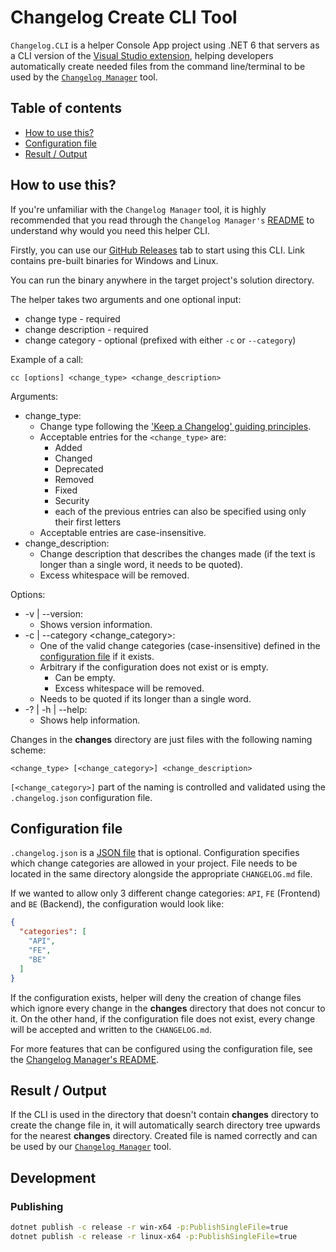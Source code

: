 # Changelog Create CLI Tool

`Changelog.CLI` is a helper Console App project using .NET 6 that servers as a CLI version of the [Visual Studio extension](../Enterwell.CI.Changelog.VSIX), helping developers automatically create needed files from the command line/terminal to be used by the [`Changelog Manager`](../Enterwell.CI.Changelog) tool.

## Table of contents

+ [How to use this?](#how-to-use-this)
+ [Configuration file](#configuration-file)
+ [Result / Output](#result--output)

## How to use this?
If you're unfamiliar with the `Changelog Manager` tool, it is highly recommended that you read through the `Changelog Manager's` [README](../Enterwell.CI.Changelog/README.md) to understand why would you need this helper CLI.

Firstly, you can use our [GitHub Releases](https://github.com/Enterwell/ChangelogManager/releases/) tab to start using this CLI. Link contains pre-built binaries for Windows and Linux.

You can run the binary anywhere in the target project's solution directory.

The helper takes two arguments and one optional input:
+ change type - required
+ change description - required
+ change category - optional (prefixed with either `-c` or `--category`)

Example of a call:

```
cc [options] <change_type> <change_description>
```

Arguments:
+ change_type: 
   + Change type following the ['Keep a Changelog' guiding principles](https://keepachangelog.com/en/1.0.0/#how).
   + Acceptable entries for the `<change_type>` are:
      + Added
      + Changed
      + Deprecated
      + Removed
      + Fixed
      + Security
      + each of the previous entries can also be specified using only their first letters
   + Acceptable entries are case-insensitive.
+ change_description:
   + Change description that describes the changes made (if the text is longer than a single word, it needs to be quoted).
   + Excess whitespace will be removed.

Options:
+ -v | --version:
   + Shows version information.
+ -c | --category <change_category>:
   + One of the valid change categories (case-insensitive) defined in the [configuration file](#configuration-file) if it exists.
   + Arbitrary if the configuration does not exist or is empty.
      + Can be empty.
      + Excess whitespace will be removed.
   + Needs to be quoted if its longer than a single word.
+ -? | -h | --help:
   + Shows help information.

Changes in the **changes** directory are just files with the following naming scheme:

```
<change_type> [<change_category>] <change_description>
```

`[<change_category>]` part of the naming is controlled and validated using the `.changelog.json` configuration file.

## Configuration file
`.changelog.json` is a [JSON file](https://www.json.org/json-en.html) that is optional. Configuration specifies which change categories are allowed in your project. File needs to be located in the same directory alongside the appropriate `CHANGELOG.md` file.

If we wanted to allow only 3 different change categories: `API`, `FE` (Frontend) and `BE` (Backend), the configuration would look like:

```json
{
  "categories": [
    "API",
    "FE",
    "BE"
  ]
}
```

If the configuration exists, helper will deny the creation of change files which ignore every change in the **changes** directory that does not concur to it. On the other hand, if the configuration file does not exist, every change will be accepted and written to the `CHANGELOG.md`.

For more features that can be configured using the configuration file, see the [Changelog Manager's README](../Enterwell.CI.Changelog/README.md/#configuration-file).

## Result / Output
If the CLI is used in the directory that doesn't contain **changes** directory to create the change file in, it will automatically search directory tree upwards for the nearest **changes** directory. Created file is named correctly and can be used by our [`Changelog Manager`](../Enterwell.CI.Changelog) tool.

## Development

### Publishing

```bash
dotnet publish -c release -r win-x64 -p:PublishSingleFile=true
dotnet publish -c release -r linux-x64 -p:PublishSingleFile=true
```
